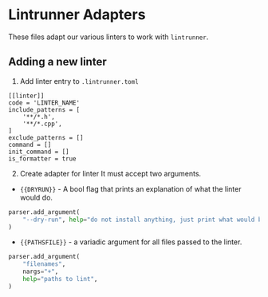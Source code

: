 # Lintrunner Adapters

These files adapt our various linters to work with `lintrunner`.

## Adding a new linter
1. Add linter entry to `.lintrunner.toml`

```
[[linter]]
code = 'LINTER_NAME'
include_patterns = [
    '**/*.h',
    '**/*.cpp',
]
exclude_patterns = []
command = []
init_command = []
is_formatter = true
```

2. Create adapter for linter
It must accept two arguments.
* `{{DRYRUN}}` - A bool flag that prints an explanation of what the linter would do.

```python
parser.add_argument(
    "--dry-run", help="do not install anything, just print what would be done."
)
```

* `{{PATHSFILE}}` - a variadic argument for all files passed to the linter.

```python
parser.add_argument(
    "filenames",
    nargs="+",
    help="paths to lint",
)
```
